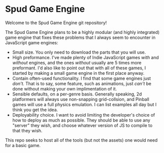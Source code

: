 # Spud Game Engine

Welcome to the Spud Game Engine git repository!

The Spud Game Engine plans to be a highly modular (and highly integrated) game
engine that fixes these problems that I always seem to encounter in JavaScript
game engines:

* Small size. You only need to download the parts that you will use.
* High preformance. I've made plenty of Indie JavaScript games _with_ and
_without_ engines, and the ones _without_ usually are 5 times more preformant.
I'd also like to point out that with all of these games, I started by making a
small game engine in the first place anyway.
* Contain often-used functionality. I find that some game engines just _don't._
That is to say, some feature, such as animations, just _can't_ be done without
making your own implimentation of it.
* Sensible defaults, on a per-genre basis. Generally speaking, 2d platformers
will always use non-snapping grid-collsion, and Pinball games will use a full
physics emulation. I can list examples all day but I think you get the idea.
* Deployability choice. I want to avoid limiting the developer's choice of how
to deploy as much as possible. They should be able to use any "server" they
wish, and choose whatever version of JS to compile to that they wish.

This repo seeks to host all of the tools (but not the assets) one would need
for a basic game.

